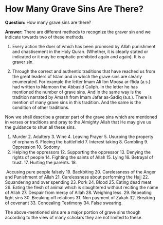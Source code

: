 How Many Grave Sins Are There?
==============================

**Question:** How many grave sins are there?

**Answer:** There are different methods to recognize the graver sin and
we indicate towards two of these methods.

1. Every action the doer of which has been promised by Allah punishment
and chastisement in the Holy Quran. (Whether, it is clearly stated or
indicated or it may be emphatic prohibited again and again). It is a
graver sin.

2. Through the correct and authentic traditions that have reached us
from the great leaders of Islam and in which the grave sins are clearly
enumerated. For example the letter Imam Ali Ibn Moosa ar-Rida (a.s.) had
written to Mamoon the Abbasid Caliph. In the letter he has mentioned the
number of grave sins. And in the same way is the tradition narrated by
Amash from Imam Jafar as-Sadiq (a.s.). There is mention of many grave
sins in this tradition. And the same is the condition of other
traditions.

Now we shall describe a greater part of the grave sins which are
mentioned in verses or traditions and pray to the Almighty Allah that He
may give us the guidance to shun all these sins.

1. Murder 2. Adultery 3. Wine 4. Leaving Prayer 5. Usurping the property
of orphans 6. Fleeing the battlefield 7. Interest taking 8. Gambling 9.
Oppression 10. Sodomy  
 11. Helping the oppressors 12. Supporting the oppressor 13. Denying the
rights of people 14. Fighting the saints of Allah 15. Lying 16. Betrayal
of trust. 17. Hurting the parents. 18.

 Accusing pure people falsely 19. Backbiting 20. Carelessness of the
Anger and Punishment of Allah 21. Carelessness about performing the Hajj
22. Squandering and over spending 23. Pork 24. Blood 25. Eating dead
meat 26. Eating the flesh of animal which is slaughtered without
reciting the name of Allah 27. Despair from mercy of Allah 28. Weighing
less. 29. Repeating light sins 30. Breaking off relations 31. Non
payment of Zakah 32. Breaking of covenant 33. Concealing Testimony 34.
False swearing.

The above-mentioned sins are a major portion of grave sins though
according to the view of many scholars they are not limited to these.
